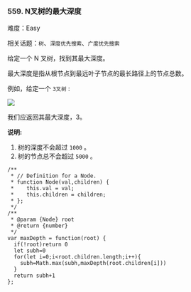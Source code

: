 ### 559. N叉树的最大深度

难度：Easy

相关话题：`树`、`深度优先搜索`、`广度优先搜索`

给定一个 N 叉树，找到其最大深度。

最大深度是指从根节点到最远叶子节点的最长路径上的节点总数。

例如，给定一个 `3叉树` :



![](https://assets.leetcode-cn.com/aliyun-lc-upload/uploads/2018/10/12/narytreeexample.png)




我们应返回其最大深度，3。

**说明:** 

1. 树的深度不会超过 `1000` 。
2. 树的节点总不会超过 `5000` 。


```
/**
 * // Definition for a Node.
 * function Node(val,children) {
 *    this.val = val;
 *    this.children = children;
 * };
 */
/**
 * @param {Node} root
 * @return {number}
 */
var maxDepth = function(root) {
  if(!root)return 0
  let subh=0
  for(let i=0;i<root.children.length;i++){
    subh=Math.max(subh,maxDepth(root.children[i]))
  }
  return subh+1
};
```

